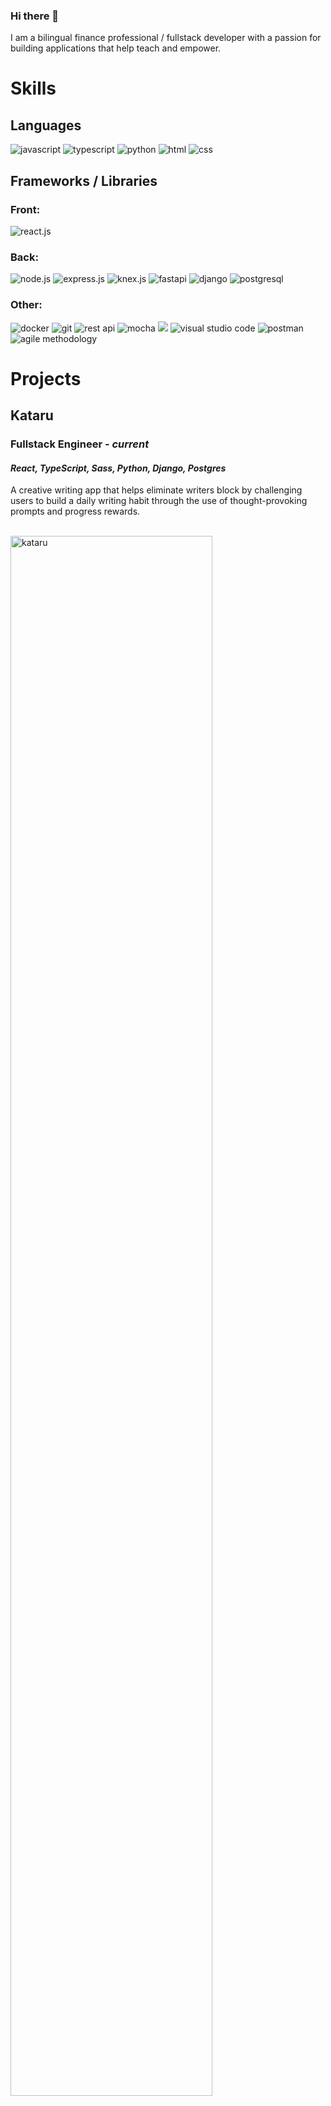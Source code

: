 ### Hi there 👋 

I am a bilingual finance professional / fullstack developer with a passion for building applications that help teach and empower.

# Skills

## Languages

<div>
  <img src="https://img.shields.io/badge/JavaScript-323330?style=for-the-badge&logo=javascript&logoColor=F7DF1E" alt="javascript" />
  <img src="https://img.shields.io/badge/TypeScript-007ACC?style=for-the-badge&logo=typescript&logoColor=white" alt="typescript" />
  <img src="https://img.shields.io/badge/Python-FFD43B?style=for-the-badge&logo=python&logoColor=blue" alt="python" />
  <img src="https://img.shields.io/badge/HTML5-E34F26?style=for-the-badge&logo=html5&logoColor=white" alt="html" />
  <img src="https://img.shields.io/badge/CSS3-1572B6?style=for-the-badge&logo=css3&logoColor=white" alt="css" />
</div>

## Frameworks / Libraries

<div>
  <h3> Front: </h3>
  <img src="https://img.shields.io/badge/React-20232A?style=for-the-badge&logo=react&logoColor=61DAFB" alt="react.js" />
</div>

<div>
  <h3> Back: </h3>
  <img src="https://img.shields.io/badge/Node.js-339933?style=for-the-badge&logo=nodedotjs&logoColor=white" alt="node.js" />
  <img src="https://img.shields.io/badge/Express.js-000000?style=for-the-badge&logo=express&logoColor=white" alt="express.js" />
  <img src="https://img.shields.io/badge/Knex.js-2a2421?style=for-the-badge&logo=&logoColor=white" alt="knex.js" />    
  <img src="https://img.shields.io/badge/fastapi-109989?style=for-the-badge&logo=FASTAPI&logoColor=white" alt="fastapi" />
  <img src="https://img.shields.io/badge/Django-044c34?style=for-the-badge&logo=django&logoColor=white" alt="django" />
  <img src="https://img.shields.io/badge/PostgreSQL-316192?style=for-the-badge&logo=postgresql&logoColor=white" alt="postgresql" />
</div>

<div>
  <h3> Other: </h3>
  <img src="https://img.shields.io/badge/Docker-0874ec?style=for-the-badge&logo=docker&logoColor=white" alt="docker" />
  <img src="https://img.shields.io/badge/GIT-E44C30?style=for-the-badge&logo=git&logoColor=white" alt="git" />
  <img src="https://img.shields.io/badge/REST_APIs-000000?style=for-the-badge&logo=&logoColor=white" alt="rest api" />
  <img src="https://img.shields.io/badge/Mocha-8D6748?style=for-the-badge&logo=Mocha&logoColor=white" alt="mocha" />
  <img src="https://img.shields.io/badge/chai-A30701?style=for-the-badge&logo=chai&logoColor=white" akt="chai">
  <img src="https://img.shields.io/badge/Visual_Studio_Code-0078D4?style=for-the-badge&logo=visual%20studio%20code&logoColor=white" alt="visual studio code" />
  <img src="https://img.shields.io/badge/Postman-FF6C37?style=for-the-badge&logo=Postman&logoColor=white" alt="postman" />
  <img src="https://img.shields.io/badge/Agile_Methodology-FFFF00?style=for-the-badge&logo=&logoColor=white" alt="agile methodology" />
</div>


# Projects

## Kataru
### **Fullstack Engineer - _current_**
#### _React, TypeScript, Sass, Python, Django, Postgres_
A creative writing app that helps eliminate writers block by challenging users to build a daily writing habit through the use of thought-provoking prompts and progress rewards.



<br />
<div>
  <img width="80%" alt="kataru" src="https://github.com/jonlld/jonlld/assets/87318928/dbed9511-617a-41c8-b896-07521adcf33a">
</div>
<br />

[<img src="https://img.shields.io/badge/Repository-100000?style=for-the-badge&logo=github&logoColor=white" alt="kataru repositories" />](https://github.com/orgs/team-kataru/repositories)

## Amazing Math Machine
### **Frontend Engineer**
#### _React, TypeScript_

A fun web app to help children enjoy studying math.

<br />
<div>
  <img width="80%" alt="amazing_math" src="https://github.com/jonlld/jonlld/assets/87318928/83237112-c8ef-4b42-afc1-859202c5f4c7">
</div>
<br />

[<img src="https://img.shields.io/badge/website-000000?style=for-the-badge&logo=About.me&logoColor=white" alt="math_machine" />](https://the-amazing-math-machine.netlify.app/)


## Ondo
### **Fullstack Engineer**
#### _Python, FastAPI, Typescript, React, Raspberry Pi_ 

Ondo is a web service and IoT device that enables healthcare workers to monitor the temperature and humidity of elderly homes in order to ensure their safety during hot and cold months. Triggers a local alarm and remote notifications when temperature thresholds are breached.

<br />
<div>
  <img width="80%" alt="Ondo_1" src="https://github.com/jonlld/jonlld/assets/87318928/c90b64bd-1fa6-40da-be04-76c67ab9445b">
</div>
<br />
<div>
  <img width="80%" alt="Ondo_2" src="https://github.com/jonlld/jonlld/assets/87318928/e89c4eb0-41b0-4573-b6ce-47bba34a4ca1">
</div>
<br />

[<img src="https://img.shields.io/badge/Repository-100000?style=for-the-badge&logo=github&logoColor=white" alt="ondo repositories" />](https://github.com/jonlld?tab=repositories&q=ondo&type=&language=&sort=)


## Contact
[<img src='https://img.shields.io/badge/LinkedIn-0077B5?style=for-the-badge&logo=linkedin&logoColor=white' alt='linkedin' />](https://www.linkedin.com/in/jonlloyddavies/) 

